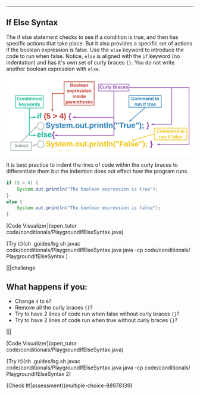 ----------

## If Else Syntax

The if else statement checks to see if a condition is true, and then has specific actions that take place. But it also provides a specific set of actions if the boolean expression is false. Use the `else` keyword to introduce the code to run when false. Notice, `else` is aligned with the `if` keyword (no indentation) and has it's own set of curly braces `{}`. You do not write another boolean expression with `else`.

![.guides/img/if-else-statement-syntax](.guides/img/if-else-statement-syntax.png)

It is best practice to indent the lines of code within the curly braces to differentiate them but the indention does not effect how the program runs.

```java
if (5 > 4) {
    System.out.println("The boolean expression is true");
}
else {
    System.out.println("The boolean expression is false");
}
```

[Code Visualizer](open_tutor code/conditionals/PlaygroundIfElseSyntax.java)

{Try it}(sh .guides/bg.sh javac code/conditionals/PlaygroundIfElseSyntax.java java -cp code/conditionals/ PlaygroundIfElseSyntax )

|||challenge
## What happens if you:
* Change `4` to `6`?
* Remove all the curly braces `{}`?
* Try to have 2 lines of code run when false without curly braces `{}`?
* Try to have 2 lines of code run when true without curly braces `{}`?

|||

[Code Visualizer](open_tutor code/conditionals/PlaygroundIfElseSyntax.java)

{Try it}(sh .guides/bg.sh javac code/conditionals/PlaygroundIfElseSyntax.java java -cp code/conditionals/ PlaygroundIfElseSyntax 2)

{Check It!|assessment}(multiple-choice-88978139)

